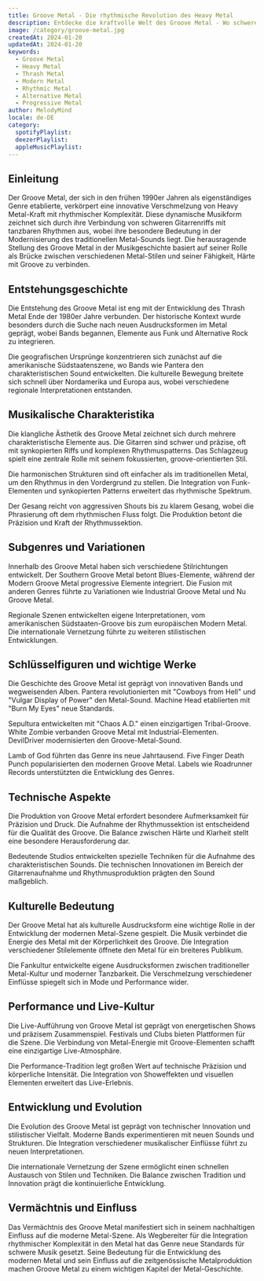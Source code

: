 ```yaml
---
title: Groove Metal - Die rhythmische Revolution des Heavy Metal
description: Entdecke die kraftvolle Welt des Groove Metal - Wo schwere Riffs auf mitreißende Rhythmen treffen
image: /category/groove-metal.jpg
createdAt: 2024-01-20
updatedAt: 2024-01-20
keywords:
  - Groove Metal
  - Heavy Metal
  - Thrash Metal
  - Modern Metal
  - Rhythmic Metal
  - Alternative Metal
  - Progressive Metal
author: MelodyMind
locale: de-DE
category:
  spotifyPlaylist: 
  deezerPlaylist: 
  appleMusicPlaylist: 
---
```


## Einleitung

Der Groove Metal, der sich in den frühen 1990er Jahren als eigenständiges Genre etablierte, verkörpert eine innovative Verschmelzung von Heavy Metal-Kraft mit rhythmischer Komplexität. Diese dynamische Musikform zeichnet sich durch ihre Verbindung von schweren Gitarrenriffs mit tanzbaren Rhythmen aus, wobei ihre besondere Bedeutung in der Modernisierung des traditionellen Metal-Sounds liegt. Die herausragende Stellung des Groove Metal in der Musikgeschichte basiert auf seiner Rolle als Brücke zwischen verschiedenen Metal-Stilen und seiner Fähigkeit, Härte mit Groove zu verbinden.

## Entstehungsgeschichte

Die Entstehung des Groove Metal ist eng mit der Entwicklung des Thrash Metal Ende der 1980er Jahre verbunden. Der historische Kontext wurde besonders durch die Suche nach neuen Ausdrucksformen im Metal geprägt, wobei Bands begannen, Elemente aus Funk und Alternative Rock zu integrieren.

Die geografischen Ursprünge konzentrieren sich zunächst auf die amerikanische Südstaatenszene, wo Bands wie Pantera den charakteristischen Sound entwickelten. Die kulturelle Bewegung breitete sich schnell über Nordamerika und Europa aus, wobei verschiedene regionale Interpretationen entstanden.

## Musikalische Charakteristika

Die klangliche Ästhetik des Groove Metal zeichnet sich durch mehrere charakteristische Elemente aus. Die Gitarren sind schwer und präzise, oft mit synkopierten Riffs und komplexen Rhythmuspatterns. Das Schlagzeug spielt eine zentrale Rolle mit seinem fokussierten, groove-orientierten Stil.

Die harmonischen Strukturen sind oft einfacher als im traditionellen Metal, um den Rhythmus in den Vordergrund zu stellen. Die Integration von Funk-Elementen und synkopierten Patterns erweitert das rhythmische Spektrum.

Der Gesang reicht von aggressiven Shouts bis zu klarem Gesang, wobei die Phrasierung oft dem rhythmischen Fluss folgt. Die Produktion betont die Präzision und Kraft der Rhythmussektion.

## Subgenres und Variationen

Innerhalb des Groove Metal haben sich verschiedene Stilrichtungen entwickelt. Der Southern Groove Metal betont Blues-Elemente, während der Modern Groove Metal progressive Elemente integriert. Die Fusion mit anderen Genres führte zu Variationen wie Industrial Groove Metal und Nu Groove Metal.

Regionale Szenen entwickelten eigene Interpretationen, vom amerikanischen Südstaaten-Groove bis zum europäischen Modern Metal. Die internationale Vernetzung führte zu weiteren stilistischen Entwicklungen.

## Schlüsselfiguren und wichtige Werke

Die Geschichte des Groove Metal ist geprägt von innovativen Bands und wegweisenden Alben. Pantera revolutionierten mit "Cowboys from Hell" und "Vulgar Display of Power" den Metal-Sound. Machine Head etablierten mit "Burn My Eyes" neue Standards.

Sepultura entwickelten mit "Chaos A.D." einen einzigartigen Tribal-Groove. White Zombie verbanden Groove Metal mit Industrial-Elementen. DevilDriver modernisierten den Groove-Metal-Sound.

Lamb of God führten das Genre ins neue Jahrtausend. Five Finger Death Punch popularisierten den modernen Groove Metal. Labels wie Roadrunner Records unterstützten die Entwicklung des Genres.

## Technische Aspekte

Die Produktion von Groove Metal erfordert besondere Aufmerksamkeit für Präzision und Druck. Die Aufnahme der Rhythmussektion ist entscheidend für die Qualität des Groove. Die Balance zwischen Härte und Klarheit stellt eine besondere Herausforderung dar.

Bedeutende Studios entwickelten spezielle Techniken für die Aufnahme des charakteristischen Sounds. Die technischen Innovationen im Bereich der Gitarrenaufnahme und Rhythmusproduktion prägten den Sound maßgeblich.

## Kulturelle Bedeutung

Der Groove Metal hat als kulturelle Ausdrucksform eine wichtige Rolle in der Entwicklung der modernen Metal-Szene gespielt. Die Musik verbindet die Energie des Metal mit der Körperlichkeit des Groove. Die Integration verschiedener Stilelemente öffnete den Metal für ein breiteres Publikum.

Die Fankultur entwickelte eigene Ausdrucksformen zwischen traditioneller Metal-Kultur und moderner Tanzbarkeit. Die Verschmelzung verschiedener Einflüsse spiegelt sich in Mode und Performance wider.

## Performance und Live-Kultur

Die Live-Aufführung von Groove Metal ist geprägt von energetischen Shows und präzisem Zusammenspiel. Festivals und Clubs bieten Plattformen für die Szene. Die Verbindung von Metal-Energie mit Groove-Elementen schafft eine einzigartige Live-Atmosphäre.

Die Performance-Tradition legt großen Wert auf technische Präzision und körperliche Intensität. Die Integration von Showeffekten und visuellen Elementen erweitert das Live-Erlebnis.

## Entwicklung und Evolution

Die Evolution des Groove Metal ist geprägt von technischer Innovation und stilistischer Vielfalt. Moderne Bands experimentieren mit neuen Sounds und Strukturen. Die Integration verschiedener musikalischer Einflüsse führt zu neuen Interpretationen.

Die internationale Vernetzung der Szene ermöglicht einen schnellen Austausch von Stilen und Techniken. Die Balance zwischen Tradition und Innovation prägt die kontinuierliche Entwicklung.

## Vermächtnis und Einfluss

Das Vermächtnis des Groove Metal manifestiert sich in seinem nachhaltigen Einfluss auf die moderne Metal-Szene. Als Wegbereiter für die Integration rhythmischer Komplexität in den Metal hat das Genre neue Standards für schwere Musik gesetzt. Seine Bedeutung für die Entwicklung des modernen Metal und sein Einfluss auf die zeitgenössische Metalproduktion machen Groove Metal zu einem wichtigen Kapitel der Metal-Geschichte.
